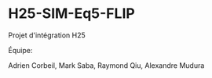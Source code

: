 # H25-SIM-Eq5-FLIP
Projet d'intégration H25

Équipe:

Adrien Corbeil, Mark Saba, Raymond Qiu, Alexandre Mudura


